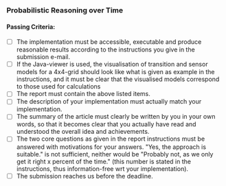 ### Probabilistic Reasoning over Time

#### Passing Criteria:

- [ ] The implementation must be accessible, executable and produce reasonable results according to the instructions you give in the submission e-mail.
- [ ] If the Java-viewer is used, the visualisation of transition and sensor models for a 4x4-grid should look like what is given as example in the instructions, and it must be clear that the visualised models correspond to those used for calculations
- [ ] The report must contain the above listed items.
- [ ] The description of your implementation must actually match your implementation.
- [ ] The summary of the article must clearly be written by you in your own words, so that it becomes clear that you actually have read and understood the overall idea and achievements.
- [ ] The two core questions as given in the report instructions must be answered with motivations for your answers. "Yes, the approach is suitable." is not sufficient, neither would be "Probably not, as we only get it right x percent of the time." (this number is stated in the instructions, thus information-free wrt your implementation).
- [ ] The submission reaches us before the deadline.
